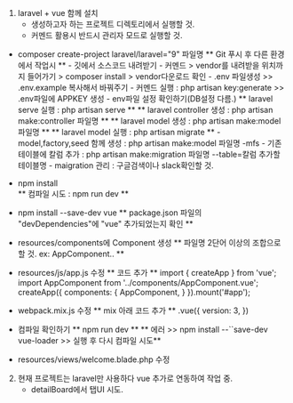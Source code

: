 1. laravel + vue 함께 설치
    * 생성하고자 하는 프로젝트 디렉토리에서 실행할 것.
    * 커멘드 활용시 반드시 관리자 모드로 실행할 것.

- composer create-project laravel/laravel="9" 파일명
    ** Git 푸시 후 다른 환경에서 작업시 **
        - 깃에서 소스코드 내려받기
        - 커멘드 > vendor를 내려받을 위치까지 들어가기 > composer install > vendor다운로드 확인
        - .env 파일생성 >> .env.example 복사해서 바꿔주기
        - 커멘드 실행 : php artisan key:generate >> .env파일에 APPKEY 생성
        - env파일 설정 확인하기(DB설정 다름.)
    ** laravel serve 실행 : php artisan serve **
    ** laravel controller 생성 : php artisan make:controller 파일명 **
    ** laravel model 생성 : php artisan make:model 파일명 **
    ** laravel model 실행 : php artisan migrate **
        - model,factory,seed 함께 생성 : php artisan make:model 파일명 -mfs
        - 기존 테이블에 칼럼 추가 : php artisan make:migration 파일명 --table=칼럼 추가할 테이블명
        - maigration 관리 : 구글검색이나 slack확인할 것.

- npm install  
    ** 컴파일 시도 : npm run dev **

- npm install --save-dev vue
    ** package.json 파일의 "devDependencies"에 "vue" 추가되었는지 확인 **

- resources/components에 Component 생성
    ** 파일명 2단어 이상의 조합으로 할 것. ex: AppComponent.. **

- resources/js/app.js 수정
    ** 코드 추가 **
        import { createApp } from 'vue'; 
        import AppComponent from '../components/AppComponent.vue';
        createApp({
            components: {
                AppComponent,
            }
        }).mount('#app');

- webpack.mix.js 수정
    ** mix 아래 코드 추가 **
        .vue({ version: 3, })

- 컴파일 확인하기
    ** npm run dev **
    ** 에러 >> npm install --``save-dev vue-loader >> 실행 후 다시 컴파일 시도**

- resources/views/welcome.blade.php 수정
    <!-- <script src="{{ asset('js/app.js')}}" defer></script> -->

2. 현재 프로젝트는 laravel만 사용하다 vue 추가로 연동하여 작업 중.
    - detailBoard에서 탭UI 시도.